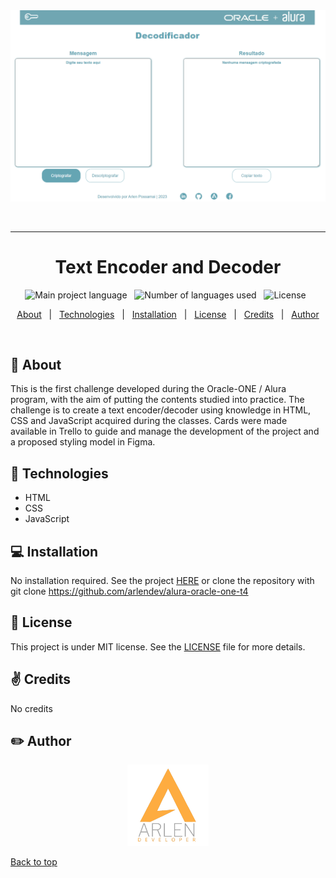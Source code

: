 <!-- About the project -->

<div align="center" id="top"> 
  <img src="assets/img/exemple.png" alt="image description" />

&#xa0;

</div>
<hr/>

<h1 align="center">Text Encoder and Decoder</h1>

<p align="center">
  <img alt="Main project language" src="https://img.shields.io/github/languages/top/arlendev/oracle-alura-one?color=#FEAC40">
  &nbsp
  <img alt="Number of languages used" src="https://img.shields.io/github/languages/count/arlendev/oracle-alura-one?color=#FEAC40">
  &nbsp
  <img alt="License" src="https://img.shields.io/github/license/arlendev/oracle-alura-one?color=#FEAC40">
  &nbsp
</p>

<p align="center">
  <a href="#dart-about">About</a> &#xa0; | &#xa0; 
  <a href="#rocket-technologies">Technologies</a> &#xa0; | &#xa0;
  <a href="#computer-installation">Installation</a> &#xa0; | &#xa0;
  <a href="#memo-license">License</a> &#xa0; | &#xa0;
  <a href="#v-credits">Credits</a> &#xa0; | &#xa0;
  <a href="#pencil2-author">Author</a>
</p>

&#xa0;

## :dart: About ##

This is the first challenge developed during the Oracle-ONE / Alura program, with the aim of putting the contents studied into practice. The challenge is to create a text encoder/decoder using knowledge in HTML, CSS and JavaScript acquired during the classes. Cards were made available in Trello to guide and manage the development of the project and a proposed styling model in Figma.

## :rocket: Technologies ##

- HTML
- CSS
- JavaScript

## :computer: Installation ##

No installation required. See the project [HERE](https://arlendev.github.io/alura-oracle-one-t4/) or clone the repository with git clone https://github.com/arlendev/alura-oracle-one-t4


## :memo: License ##

This project is under MIT license. See the [LICENSE](LICENSE) file for more details.

## :v: Credits ##

No credits

## :pencil2: Author ##

<div align="center">
  <a href="https://arlendev.github.io/portfolio/">
    <img src="assets/img/logoArlen.png" target="_blank" alt="Logo" width="auto" height="130">
  </a>
</div>

<a href="#top">Back to top</a>
